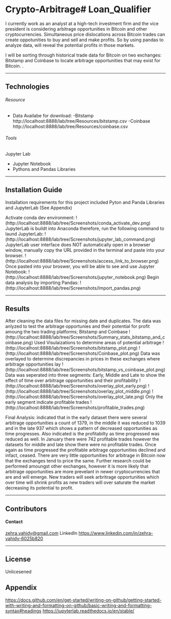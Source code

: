 # Crypto-Arbitrage# Loan_Qualifier

I currently work as an analyst at a high-tech investment firm and the vice president is considering arbitrage opportunities in Bitcoin and other cryptocurrencies. Simultaneous price dislocations across Bitcoin trades can create oppotunities to buy and sell and make profits. So by using pandas to analyze data, will reveal the potential profits in those markets.

I will be sorting through historical trade data for Bitcoin on two exchanges: Bitstamp and Coinbase to locate arbitrage opportunities that may exist for Bitcoin. .

---

## Technologies
###### Resource 
- Data Availabe for download:
    -Bitstamp http://localhost:8888/lab/tree/Resources/bitstamp.csv
    -Coinbase http://localhost:8888/lab/tree/Resources/coinbase.csv
###### Tools
Jupyter Lab
- Jupyter Notebook
- Pythons and Pandas Libraries

    

---

## Installation Guide

Installation requirements for this project included Pyton and Panda Libraries and JupyterLab (See Appendix)

Activate conda dev environment:
!(http://localhost:8888/lab/tree/Screenshots/conda_activate_dev.png) 
JupyterLab is buildt into Anaconda therefore, run the following command to laund JupyterLab:
!(http://localhost:8888/lab/tree/Screenshots/jupyter_lab_command.png)
JupyterLab user interface does NOT automatically open in a browser window, manually copy the URL provided in the terminal and paste into your browser.
!(http://localhost:8888/lab/tree/Screenshots/access_link_to_browser.png)
Once pasted into your broswer, you will be able to see and use Jupyter Notebook:
!(http://localhost:8888/lab/tree/Screenshots/jupyter_notebook.png)
Begin data analysis by importing Pandas:
!(http://localhost:8888/lab/tree/Screenshots/Import_pandas.png)


---

## Results

After cleaning the data files for missing date and duplicates. The data was anlyzed to test the arbitrage opportunies and their potential for profit amoung the two trading platforms; Bitstamp and Coinbase
!(http://localhost:8888/lab/tree/Screenshots/Summary_stats_bitstamp_and_coinbase.png)
Used Visulaizations to determine areas of potential arbitrage
!(http://localhost:8888/lab/tree/Screenshots/bitstamp_plot.png)
!(http://localhost:8888/lab/tree/Screenshots/Coinbase_plot.png)
Data was overlayed to determine discrepancies in prices in these exchanges where arbitrage opportunities lay
!(http://localhost:8888/lab/tree/Screenshots/bitstamp_vs_coinbase_plot.png)
Data was seperated into three segments: Early, Middle and Late to show the effect of time over arbitrage opportunities and their profitability
!(http://localhost:8888/lab/tree/Screenshots/overlay_plot_early.png)
!(http://localhost:8888/lab/tree/Screenshots/overlay_plot_middle.png)
!(http://localhost:8888/lab/tree/Screenshots/overlay_plot_late.png)
Only the early segment indicate profitable trades
!(http://localhost:8888/lab/tree/Screenshots/profitable_trades.png)


Final Analysis: indicated that in the early dataset there were several arbitrage opportunities a count of 1379, in the middle it was reduced to 1039 and in the late 937 which shows a pattern of decreased opportunities as time progresses. Also indicated is the profitabilty as time progressed was reduced as well. In January there were 742 profitable trades however the datasets for middle and late show there were no profitable trades. Once again as time progressed the profitable arbitrage opportunities declined and infact, ceased. There are very little opportunities for arbitrage in Bitcoin now that the exchanges tend to price the same. Further research could be performed amoungst other exchanges, however it is more likely that arbitrage opportunities are more prevelant in newer cryptocurrencies that are and will emerge. New traders will seek arbritrage opportunities which over time will shrink profits as new traders will over saturate the market decreasing its potential to profit. 

---

## Contributors

#### Contact
zehra.vahidy@gmail.com
LinkedIn https://www.linkedin.com/in/zehra-vahidy-6025b820

---

## License

Unlicesened

## Appendix
https://docs.github.com/en/get-started/writing-on-github/getting-started-with-writing-and-formatting-on-github/basic-writing-and-formatting-syntax#headings
https://jupyterlab.readthedocs.io/en/stable/
